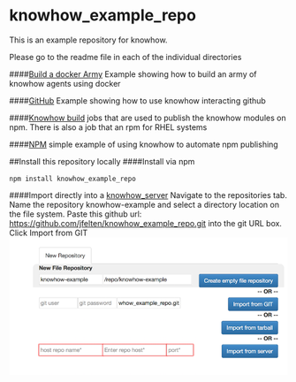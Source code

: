 knowhow_example_repo
====================

This is an example repository for knowhow.

Please go to the readme file in each of the individual directories


####[Build a docker Army](https://github.com/jfelten/knowhow_example_repo/tree/master/jobs/docker)
Example showing how to build an army of knowhow agents using docker

####[GitHub](https://github.com/jfelten/knowhow_example_repo/tree/master/jobs/git) 
Example showing how to use knowhow interacting github

####[Knowhow build](https://github.com/jfelten/knowhow_example_repo/tree/master/jobs/knowhow-build) 
jobs that are used to publish the knowhow modules on npm.  There is also a job that an rpm for RHEL systems

####[NPM](https://github.com/jfelten/knowhow_example_repo/tree/master/jobs/npm) 
simple example of using knowhow to automate npm publishing

##Install this repository locally
####Install via npm

    npm install knowhow_example_repo 

####Import directly into a [knowhow_server](https://github.com/jfelten/knowhow-server)
Navigate to the repositories tab.  Name the repository knowhow-example and select a directory location on the file system.  Paste this github url: https://github.com/jfelten/knowhow_example_repo.git into the git URL box.  Click Import from GIT
![import](https://raw.githubusercontent.com/jfelten/knowhow_example_repo/master/install.png)

